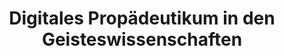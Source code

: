 ---
id: "pece" # nochmal überlegen
method: "Lernplattform"
institution: "Fakultät für Geisteswissenschaften"
title: "Digitales Propädeutikum in den Geisteswissenschaften"
title_project:
title_short: "PECE"
period: "Apr 22 ­­- Mar 23 (12 months)"
foerderlinie: "Data Literacy im Studium Generale"
round: "1"
filter: "1"
lecture2go:
uhh_url: "https://www.hcl.uni-hamburg.de/ddlitlab/data-literacy-lehrlabor/erste-foerderrunde/11-pece.html"
contributors: "Roman Knipping-Sorokin, Kim Winterhalter, Prof. Dr. Gertraud Koch"
quote: "Digitale Kompetenzen für das wissenschaftliche Arbeiten müssen beginnend mit der Studieneingangsphase in enger Verbindung mit fachlichen Arbeitsweisen und Inhalten sukzessive erworben und weiterentwickelt werden."
text: |
    ## Ausrichtung des Projekts

    In den geisteswissenschaftlichen Studienfächern, die weniger auf große Vorlesungen und stark auf kooperative Lehr-/Lernformen setzen und früh in der Studieneingangsphase mit Formen des forschenden Lernens beginnen, birgt diese Situation zum Studienanfang besondere Herausforderungen. Sie hat gezeigt, dass wichtige Kompetenzen im Umgang mit dem Digitalen bei den Erstsemestern fehlen, selbst wenn bereits in der Schule Online-Unterricht stattgefunden hatte. Die Anforderungen und Arbeitsweisen unterscheiden sich hierbei erheblich. Ziel des Vorhabens war, Grundprinzipien und -kompetenzen für die Arbeit im Digitalen zu vermitteln (z.B. wissenschaftliche Arbeitsweisen im Digitalen, Umgang mit Daten und Datenschutz, Open Source, Toolkenntnisse und -umgang, digitale Quellenkritik) und das Anfertigen von eigenen digitalen Arbeiten anzuregen, somit ergänzend und weiterführend zu den bereits etablierten eLearning Formaten in geisteswissenschaftlichen Fächern zu arbeiten. Das Projekt vermittelt Studierenden sicheres und fachkundiges Arbeiten im Digitalen, so dass im Studienverlauf digitale Arbeitsweisen zunehmend eingeübt werden können. Damit sollen nicht zuletzt die Selbstorganisation und digitale Kommunikationskompetenz der Studierenden angeregt, sowie die Studienmotivation gefördert werden.

    ## Rückblick und Ergebnisse

    Entsprechend der bisherigen Ausrichtung bietet das Digitale Propädeutikum einen Rahmen, in dem digitale Kompetenzen für das wissenschaftliche Arbeiten beginnend mit der Studieneingangsphase in enger Verbindung mit fachlichen Arbeitsweisen und Inhalten sukzessive erworben und weiterentwickelt werden können. Wissensmodule als Living Documents stellen Informationen zu wissenschaftlichen Arbeitstechniken wie etwa dem Umgang mit Literatur von der Recherche bis zum Zitieren mit digitaler Unterstützung, den Umgang mit Daten bzw. spezifischen Datenformaten, Datenschutz und Privacy, Toolkenntnisse und -umgang, digitale Quellenkritik und die Reflexion digitaler Arbeitsweisen bereit. Es geht sowohl um übergreifende Arbeitsweisen in GW-Fächern und um fachspezifische Arbeitsweisen einzelner Fächer. Das Anfertigen von eigenen digitalen Arbeiten als neue Ausdrucks- und Repräsentationsform soll angeregt werden und Studierende können so ein sicheres, reflektiertes, fachbezogenes Arbeiten im Digitalen erlernen, über den Studienverlauf hinweg in Verbindung mit den jeweiligen fachlichen Inhalten. Für Lehrende soll das Digitale Propädeutikum als eine Wissensressource nutzbar sein, auf die bei der Entwicklung von didaktischen rasch und gezielt zurückgegriffen werden kann.

    Das digitale Propädeutikum stellt auf der Website https://digipop.blogs.uni-hamburg.de (aus dem Uni-Netz) Wissensmodule zu digitalen Arbeitsweisen als Living Document bereit. Die Inhalte beziehen sich auf grundlegende wissenschaftliche Arbeitstechniken, wie die Literaturrecherche und Zitieren mit digitaler Unterstützung, den Umgang mit Daten, Datenschutz und digitale Quellenkritik sowie Tools zur Gestaltung von typischen Arbeitsprozessen, wie etwa Gruppenarbeiten und Brainstormings.

    Die gesamte Homepage kann in Lehrveranstaltungen, je nach Bedarf, eingesetzt werden. Die Module sind spezifisch zugeschnitten und sollen durch Verschlagwortung auf bestimme Fachbereiche zugeschnitten und abrufbar sein. Es werden modulare Wissenseinheiten zur Verfügung gestellt. Diese Wissenseinheiten können von Studierenden zum individuellen Selbststudium sowie als Informationsquelle genutzt oder auch von Lehrenden in den Geisteswissenschaften in thematische Lehrveranstaltungen eingebunden werden. Die Nachhaltigkeit ergibt sich aus der Verfügbarkeit dieser Ressourcen auch für die Verwendung in der Präsenzlehre etwa im Rahmen von „Flipped Classrooms“ oder hybriden Lehr-Lern-Szenarien.

    ## Tipps von Lehrenden für Lehrende

    Für Lehrende soll das Digitale Propädeutikum als eine Wissensressource nutzbar sein, auf die bei der Entwicklung von didaktischen Plänen rasch und gezielt zurückgegriffen werden kann. Die Wissensmodule sind für alle Fächer verwendbar, in denen qualitative Forschungsmethoden eingesetzt werden. Sie werden im Rahmen der Digitalstrategie der Fakultät für Geisteswissenschaften fächerübergreifend zur Verfügung gestellt und können so überall dort genutzt werden, wo die entsprechenden Inhalte gefragt sind.

image: "https://www.hcl.uni-hamburg.de/18800292/logo-digitales-propaedeutikum-96d0d414c8e731d3bf245f54e5682a4a1acc7d94.jpg"
image_credit: "Projektfoto"
link_external: "https://digipop.blogs.uni-hamburg.de/"
stine:
---